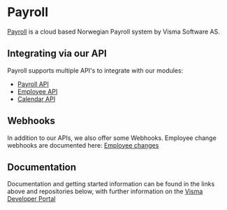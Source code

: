 # Payroll

[Payroll](https://www.visma.no/lonn/lonnssystem/) is a cloud based Norwegian Payroll system by Visma Software AS. 

## Integrating via our API

Payroll supports multiple API's to integrate with our modules:

* [Payroll API](https://developer.visma.com/api/visma-net-payroll)
* [Employee API](https://developer.visma.com/api/visma-net-employee)
* [Calendar API](https://developer.visma.com/api/visma-net-calendar)

## Webhooks
In addition to our APIs, we also offer some Webhooks. Employee change webhooks are documented here: [Employee changes](https://github.com/payroll-no/employee-public-api-docs#webhooks)

## Documentation
Documentation and getting started information can be found in the links above and repositories below, with further information on the [Visma Developer Portal](https://developer.visma.com/)
